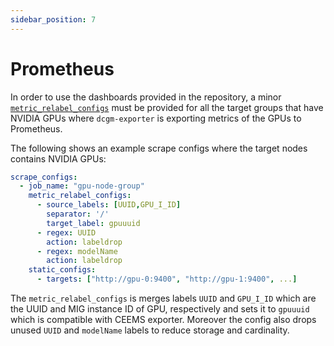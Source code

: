```yaml
---
sidebar_position: 7
---
```


# Prometheus

In order to use the dashboards provided in the repository, a minor
[`metric_relabel_configs`](https://prometheus.io/docs/prometheus/latest/configuration/configuration/#metric_relabel_configs)
must be provided for all the target groups that have NVIDIA GPUs where
`dcgm-exporter` is exporting metrics of the GPUs to Prometheus.

The following shows an example scrape configs where the target nodes
contains NVIDIA GPUs:

```yaml
scrape_configs:
  - job_name: "gpu-node-group"
    metric_relabel_configs:
      - source_labels: [UUID,GPU_I_ID]
        separator: '/'
        target_label: gpuuuid
      - regex: UUID
        action: labeldrop
      - regex: modelName
        action: labeldrop
    static_configs:
      - targets: ["http://gpu-0:9400", "http://gpu-1:9400", ...]
```

The `metric_relabel_configs` is merges labels `UUID` and `GPU_I_ID` which are
the UUID and MIG instance ID of GPU, respectively and sets it to `gpuuuid`
which is compatible with CEEMS exporter. Moreover the config also drops unused
`UUID` and `modelName` labels to reduce storage and cardinality.
